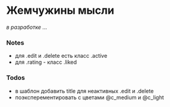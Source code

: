 # Жемчужины мысли

*в разработке ...*

### Notes
 - для .edit и .delete есть класс .active
 - для .rating - класс .liked

### Todos
 - в шаблон добавить title для неактивных .edit и .delete
 - поэксперементировать с цветами @c_medium и @c_light